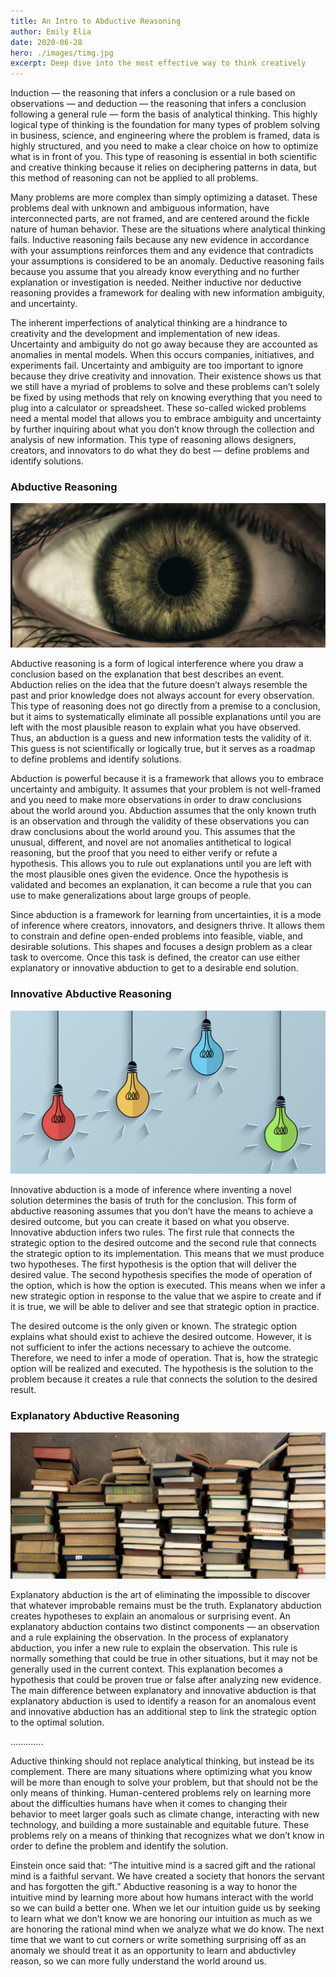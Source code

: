 ```yaml
---
title: An Intro to Abductive Reasoning
author: Emily Elia
date: 2020-06-28
hero: ./images/timg.jpg
excerpt: Deep dive into the most effective way to think creatively
---
```


Induction — the reasoning that infers a conclusion or a rule based on observations — and deduction — the reasoning that infers a conclusion following a general rule — form the basis of analytical thinking. This highly logical type of thinking is the foundation for many types of problem solving in business, science, and engineering where the problem is framed, data is highly structured, and you need to make a clear choice on how to optimize what is in front of you. This type of reasoning is essential in both scientific and creative thinking because it relies on deciphering patterns in data, but this method of reasoning can not be applied to all problems.


Many problems are more complex than simply optimizing a dataset. These problems deal with unknown and ambiguous information, have interconnected parts, are not framed, and are centered around the fickle nature of human behavior. These are the situations where analytical thinking fails. Inductive reasoning fails because any new evidence in accordance with your assumptions reinforces them and any evidence that contradicts your assumptions is considered to be an anomaly. Deductive reasoning fails because you assume that you already know everything and no further explanation or investigation is needed. Neither inductive nor deductive reasoning provides a framework for dealing with new information ambiguity, and uncertainty.

The inherent imperfections of analytical thinking are a hindrance to creativity and the development and implementation of new ideas. Uncertainty and ambiguity do not go away because they are accounted as anomalies in mental models. When this occurs companies, initiatives, and experiments fail. Uncertainty and ambiguity are too important to ignore because they drive creativity and innovation. Their existence shows us that we still have a myriad of problems to solve and these problems can’t solely be fixed by using methods that rely on knowing everything that you need to plug into a calculator or spreadsheet. These so-called wicked problems need a mental model that allows you to embrace ambiguity and uncertainty by further inquiring about what you don’t know through the collection and analysis of new information. This type of reasoning allows designers, creators, and innovators to do what they do best — define problems and identify solutions.


### Abductive Reasoning

<div className="Image__Small">
  <img
    src="./images/img1.jpg"
    title="Eye" 
    alt="Alt text"
  />
</div>

Abductive reasoning is a form of logical interference where you draw a conclusion based on the explanation that best describes an event. Abduction relies on the idea that the future doesn’t always resemble the past and prior knowledge does not always account for every observation. This type of reasoning does not go directly from a premise to a conclusion, but it aims to systematically eliminate all possible explanations until you are left with the most plausible reason to explain what you have observed. Thus, an abduction is a guess and new information tests the validity of it. This guess is not scientifically or logically true, but it serves as a roadmap to define problems and identify solutions.

Abduction is powerful because it is a framework that allows you to embrace uncertainty and ambiguity. It assumes that your problem is not well-framed and you need to make more observations in order to draw conclusions about the world around you. Abduction assumes that the only known truth is an observation and through the validity of these observations you can draw conclusions about the world around you. This assumes that the unusual, different, and novel are not anomalies antithetical to logical reasoning, but the proof that you need to either verify or refute a hypothesis. This allows you to rule out explanations until you are left with the most plausible ones given the evidence. Once the hypothesis is validated and becomes an explanation, it can become a rule that you can use to make generalizations about large groups of people.

Since abduction is a framework for learning from uncertainties, it is a mode of inference where creators, innovators, and designers thrive. It allows them to constrain and define open-ended problems into feasible, viable, and desirable solutions. This shapes and focuses a design problem as a clear task to overcome. Once this task is defined, the creator can use either explanatory or innovative abduction to get to a desirable end solution.

### Innovative Abductive Reasoning
<div className="Image__Small">
  <img
    src="./images/img2.jpg"
    title="lightbulb" 
    alt="Alt text"
  />
</div>

Innovative abduction is a mode of inference where inventing a novel solution determines the basis of truth for the conclusion. This form of abductive reasoning assumes that you don’t have the means to achieve a desired outcome, but you can create it based on what you observe. Innovative abduction infers two rules. The first rule that connects the strategic option to the desired outcome and the second rule that connects the strategic option to its implementation. This means that we must produce two hypotheses. The first hypothesis is the option that will deliver the desired value. The second hypothesis specifies the mode of operation of the option, which is how the option is executed. This means when we infer a new strategic option in response to the value that we aspire to create and if it is true, we will be able to deliver and see that strategic option in practice.

The desired outcome is the only given or known. The strategic option explains what should exist to achieve the desired outcome. However, it is not sufficient to infer the actions necessary to achieve the outcome. Therefore, we need to infer a mode of operation. That is, how the strategic option will be realized and executed. The hypothesis is the solution to the problem because it creates a rule that connects the solution to the desired result.

### Explanatory Abductive Reasoning

<div className="Image__Small">
  <img
    src="./images/img3.jpg"
    title="lightbulb" 
    alt="Alt text"
  />
</div>

Explanatory abduction is the art of eliminating the impossible to discover that whatever improbable remains must be the truth. Explanatory abduction creates hypotheses to explain an anomalous or surprising event. An explanatory abduction contains two distinct components — an observation and a rule explaining the observation. In the process of explanatory abduction, you infer a new rule to explain the observation. This rule is normally something that could be true in other situations, but it may not be generally used in the current context. This explanation becomes a hypothesis that could be proven true or false after analyzing new evidence. The main difference between explanatory and innovative abduction is that explanatory abduction is used to identify a reason for an anomalous event and innovative abduction has an additional step to link the strategic option to the optimal solution.


 .............

 Aductive thinking should not replace analytical thinking, but instead be its complement. There are many situations where optimizing what you know will be more than enough to solve your problem, but that should not be the only means of thinking. Human-centered problems rely on learning more about the difficulties humans have when it comes to changing their behavior to meet larger goals such as climate change, interacting with new technology, and building a more sustainable and equitable future. These problems rely on a means of thinking that recognizes what we don’t know in order to define the problem and identify the solution.

 Einstein once said that: “The intuitive mind is a sacred gift and the rational mind is a faithful servant. We have created a society that honors the servant and has forgotten the gift.” Abductive reasoning is a way to honor the intuitive mind by learning more about how humans interact with the world so we can build a better one. When we let our intuition guide us by seeking to learn what we don’t know we are honoring our intuition as much as we are honoring the rational mind when we analyze what we do know. The next time that we want to cut corners or write something surprising off as an anomaly we should treat it as an opportunity to learn and abductivley reason, so we can more fully understand the world around us.
